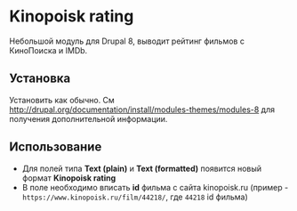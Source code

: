 # Kinopoisk rating

Небольшой модуль для Drupal 8, выводит рейтинг фильмов с КиноПоиска и IMDb.

## Установка

Установить как обычно. См http://drupal.org/documentation/install/modules-themes/modules-8 для получения дополнительной информации.

## Использование

* Для полей типа **Text (plain)** и **Text (formatted)** появится новый формат **Kinopoisk rating**
* В поле необходимо вписать **id** фильма с сайта kinopoisk.ru (пример - `https://www.kinopoisk.ru/film/44218/`, где `44218` id фильма)
